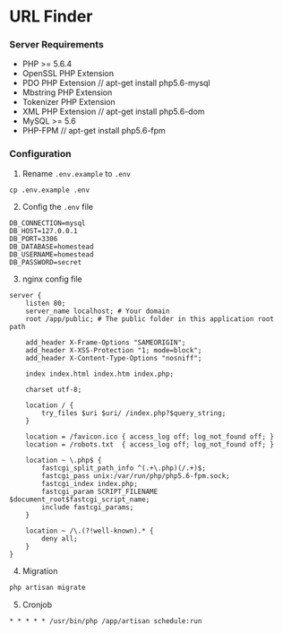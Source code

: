 # URL Finder

### Server Requirements

* PHP >= 5.6.4
* OpenSSL PHP Extension
* PDO PHP Extension // apt-get install php5.6-mysql
* Mbstring PHP Extension
* Tokenizer PHP Extension
* XML PHP Extension // apt-get install php5.6-dom
* MySQL >= 5.6
* PHP-FPM // apt-get install php5.6-fpm

### Configuration

1. Rename `.env.example` to `.env`
```
cp .env.example .env
```
2. Config the `.env` file
```
DB_CONNECTION=mysql
DB_HOST=127.0.0.1
DB_PORT=3306
DB_DATABASE=homestead
DB_USERNAME=homestead
DB_PASSWORD=secret
```
3. nginx config file
```
server {
    listen 80;
    server_name localhost; # Your domain
    root /app/public; # The public folder in this application root path

    add_header X-Frame-Options "SAMEORIGIN";
    add_header X-XSS-Protection "1; mode=block";
    add_header X-Content-Type-Options "nosniff";

    index index.html index.htm index.php;

    charset utf-8;

    location / {
        try_files $uri $uri/ /index.php?$query_string;
    }

    location = /favicon.ico { access_log off; log_not_found off; }
    location = /robots.txt  { access_log off; log_not_found off; }

    location ~ \.php$ {
        fastcgi_split_path_info ^(.+\.php)(/.+)$;
        fastcgi_pass unix:/var/run/php/php5.6-fpm.sock;
        fastcgi_index index.php;
        fastcgi_param SCRIPT_FILENAME $document_root$fastcgi_script_name;
        include fastcgi_params;
    }

    location ~ /\.(?!well-known).* {
        deny all;
    }
}
```

4. Migration
``` bash
php artisan migrate
```
5. Cronjob
```
* * * * * /usr/bin/php /app/artisan schedule:run
```
